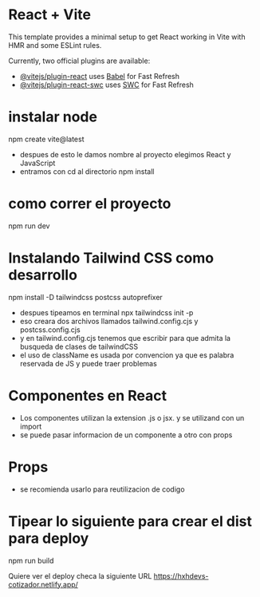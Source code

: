 # React + Vite

This template provides a minimal setup to get React working in Vite with HMR and some ESLint rules.

Currently, two official plugins are available:

- [@vitejs/plugin-react](https://github.com/vitejs/vite-plugin-react/blob/main/packages/plugin-react/README.md) uses [Babel](https://babeljs.io/) for Fast Refresh
- [@vitejs/plugin-react-swc](https://github.com/vitejs/vite-plugin-react-swc) uses [SWC](https://swc.rs/) for Fast Refresh

# instalar node
npm create vite@latest
- despues de esto le damos nombre al proyecto elegimos React y JavaScript
- entramos con cd al directorio 
npm install
# como correr el proyecto
npm run dev
# Instalando Tailwind CSS como desarrollo
npm install -D tailwindcss postcss autoprefixer
- despues tipeamos en terminal
npx tailwindcss init -p
- eso creara dos archivos llamados tailwind.config.cjs y postcss.config.cjs 
- y en tailwind.config.cjs tenemos que escribir para que admita la busqueda de clases de tailwindCSS
- el uso de className es usada por convencion ya que es palabra reservada de JS y puede traer problemas 

# Componentes en React
- Los componentes utilizan la extension .js o jsx. y se utilizand con un import
- se puede pasar informacion de un componente a otro con props
# Props 
- se recomienda usarlo para reutilizacion de codigo 

# Tipear lo siguiente para crear el dist para deploy
npm run build

Quiere ver el deploy checa la siguiente URL
https://hxhdevs-cotizador.netlify.app/
